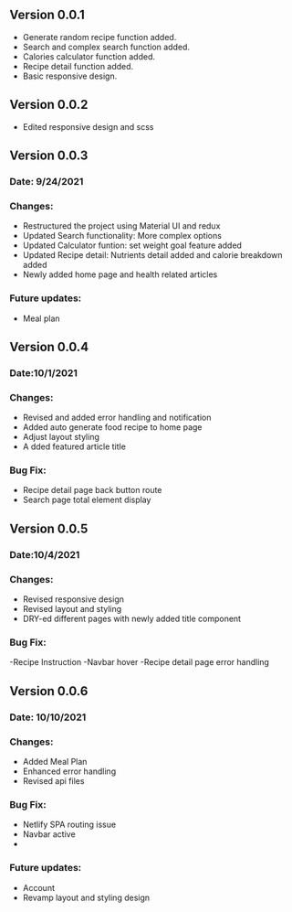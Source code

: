 
## **Version 0.0.1**
- Generate random recipe function added.
- Search and complex search function added.
- Calories calculator function added.
- Recipe detail function added. 
- Basic responsive design.


## **Version 0.0.2**
- Edited responsive design and scss


## **Version 0.0.3**
### Date: 9/24/2021
### Changes:
- Restructured the project using Material UI and redux
- Updated Search functionality: More complex options
- Updated Calculator funtion: set weight goal feature added
- Updated Recipe detail: Nutrients detail added and calorie breakdown added 
- Newly added home page and health related articles

### Future updates: 
- Meal plan


## **Version 0.0.4**
### Date:10/1/2021
### Changes:
- Revised and added error handling and notification
- Added auto generate food recipe to home page
- Adjust layout styling
- A dded featured article title

### Bug Fix:
- Recipe detail page back button route
- Search page total element display


## **Version 0.0.5**
### Date:10/4/2021
### Changes:
- Revised responsive design
- Revised layout and styling
- DRY-ed different pages with newly added title component

### Bug Fix:
-Recipe Instruction
-Navbar hover
-Recipe detail page error handling

## **Version 0.0.6**
### Date: 10/10/2021
### Changes:
- Added Meal Plan
- Enhanced error handling
- Revised api files

### Bug Fix:
- Netlify SPA routing issue
- Navbar active
- 
### Future updates: 
- Account
- Revamp layout and styling design




